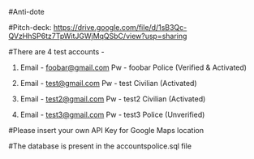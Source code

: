 #Anti-dote

#Pitch-deck: https://drive.google.com/file/d/1sB3Qc-QVzHhSP6tz7TpWitJGWjMqQSbC/view?usp=sharing

#There are 4 test accounts - 

1. Email - foobar@gmail.com
Pw - foobar
Police (Verified & Activated)

2. Email - test@gmail.com
Pw - test
Civilian (Activated)

3. Email - test2@gmail.com
Pw - test2
Civilian (Activated)

4. Email - test3@gmail.com
Pw - test3
Police (Unverified)

#Please insert your own API Key for Google Maps location

#The database is present in the accountspolice.sql file
